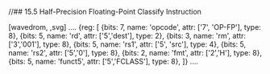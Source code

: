 //## 15.5 Half-Precision Floating-Point Classify Instruction

[wavedrom, ,svg]
....
{reg: [
{bits: 7, name: 'opcode', attr: ['7', 'OP-FP'],  type: 8},
{bits: 5, name: 'rd',     attr: ['5','dest'],   type: 2},
{bits: 3, name: 'rm',     attr: ['3','001'],        type: 8},
{bits: 5, name: 'rs1',    attr: ['5', 'src'],    type: 4},
{bits: 5, name: 'rs2',    attr: ['5','0'],        type: 8},
{bits: 2, name: 'fmt',    attr: ['2','H'],      type: 8},
{bits: 5, name: 'funct5', attr: ['5','FCLASS'], type: 8},
]}
....
